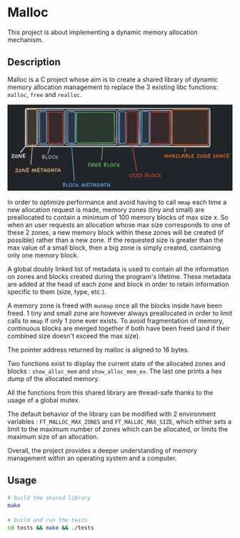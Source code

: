 # Malloc

This project is about implementing a dynamic memory allocation mechanism.

## Description

Malloc is a C project whose aim is to create a shared library of dynamic memory allocation management to replace the 3 existing libc functions: `malloc`, `free` and `realloc`.

![Diagram](img/diagram.png)

In order to optimize performance and avoid having to call `mmap` each time a new allocation request is made, memory zones (tiny and small) are preallocated to contain a minimum of 100 memory blocks of max size x. So when an user requests an allocation whose max size corresponds to one of these 2 zones, a new memory block within these zones will be created (if possible) rather than a new zone. If the requested size is greater than the max value of a small block, then a big zone is simply created, containing only one memory block.

A global doubly linked list of metadata is used to contain all the information on zones and blocks created during the program's lifetime. These metadata are added at the head of each zone and block in order to retain information specific to them (size, type, etc.).

A memory zone is freed with `munmap` once all the blocks inside have been freed. 1 tiny and small zone are however always preallocated in order to limit calls to `mmap` if only 1 zone ever exists. To avoid fragmentation of memory, continuous blocks are merged together if both have been freed (and if their combined size doesn't exceed the max size).

The pointer address returned by malloc is aligned to 16 bytes.

Two functions exist to display the current state of the allocated zones and blocks : `show_alloc_mem` and `show_alloc_mem_ex`. The last one prints a hex dump of the allocated memory.

All the functions from this shared library are thread-safe thanks to the usage of a global mutex.

The default behavior of the library can be modified with 2 environment variables : `FT_MALLOC_MAX_ZONES` and `FT_MALLOC_MAX_SIZE`, which either sets a limit to the maximum number of zones which can be allocated, or limits the maximum size of an allocation.

Overall, the project provides a deeper understanding of memory management within an operating system and a computer.

## Usage

```bash
# build the shared library
make

# build and run the tests
cd tests && make && ./tests
```
